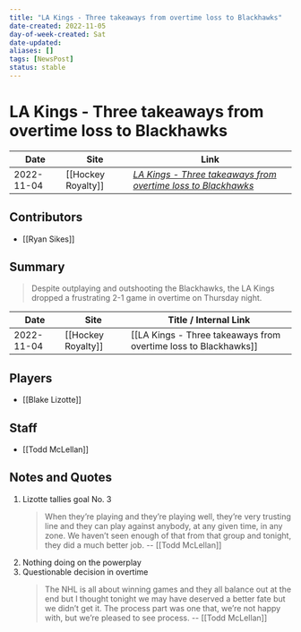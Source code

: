 ```yaml
---
title: "LA Kings - Three takeaways from overtime loss to Blackhawks"
date-created: 2022-11-05
day-of-week-created: Sat
date-updated: 
aliases: []
tags: [NewsPost]
status: stable
---
```


# LA Kings - Three takeaways from overtime loss to Blackhawks

| Date       | Site               | Link                                                                                                                                                           |
| ---------- | ------------------ | -------------------------------------------------------------------------------------------------------------------------------------------------------------- |
| 2022-11-04 | [[Hockey Royalty]] | [*LA Kings - Three takeaways from overtime loss to Blackhawks*](https://hockeyroyalty.com/2022/11/04/takeaways-la-kings-blackhawks-questionable-decision-in-ot/) |

## Contributors
- [[Ryan Sikes]]

## Summary
> Despite outplaying and outshooting the Blackhawks, the LA Kings dropped a frustrating 2-1 game in overtime on Thursday night.

| Date       | Site               | Title / Internal Link                                           |
| ---------- | ------------------ | --------------------------------------------------------------- |
| 2022-11-04 | [[Hockey Royalty]] | [[LA Kings - Three takeaways from overtime loss to Blackhawks]] |

## Players
- [[Blake Lizotte]]

## Staff
- [[Todd McLellan]]

## Notes and Quotes
1) Lizotte tallies goal No. 3
   > When they’re playing and they’re playing well, they’re very trusting line and they can play against anybody, at any given time, in any zone. We haven’t seen enough of that from that group and tonight, they did a much better job. -- [[Todd McLellan]]
2) Nothing doing on the powerplay
3) Questionable decision in overtime
   > The NHL is all about winning games and they all balance out at the end but I thought tonight we may have deserved a better fate but we didn’t get it. The process part was one that, we’re not happy with, but we’re pleased to see process. -- [[Todd McLellan]]


